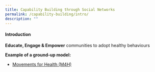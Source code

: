 ```yaml
---
title: Capability Building through Social Networks
permalink: /capability-building/intro/
description: ""
---
```

#### **Introduction**

**Educate, Engage & Empower** communities to adopt healthy behaviours

**Example of a ground-up model:**

* [Movements for Health (M4H)](/capability-building/m4h/)